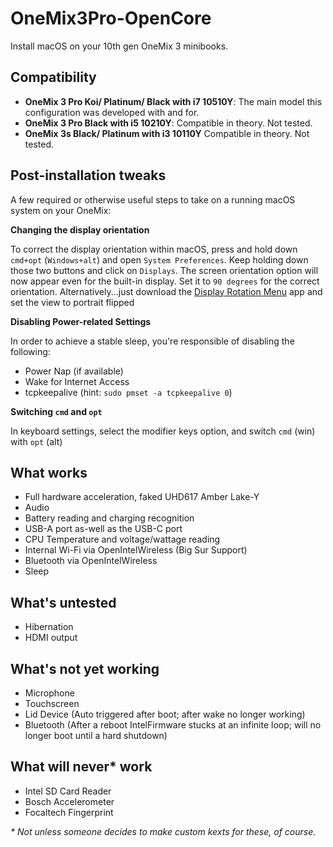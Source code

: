 # OneMix3Pro-OpenCore
Install macOS on your 10th gen OneMix 3 minibooks.

## Compatibility

- **OneMix 3 Pro Koi/ Platinum/ Black with i7 10510Y**: The main model this configuration was developed with and for.
- **OneMix 3 Pro Black with i5 10210Y**: Compatible in theory. Not tested.
- **OneMix 3s Black/ Platinum with i3 10110Y** Compatible in theory. Not tested.
 
## Post-installation tweaks
A few required or otherwise useful steps to take on a running macOS system on your OneMix:

**Changing the display orientation**

To correct the display orientation within macOS, press and hold down `cmd+opt` (`Windows+alt`) and open `System Preferences`. Keep holding down those two buttons and click on `Displays`. The screen orientation option will now appear even for the built-in display. Set it to `90 degrees` for the correct orientation. Alternatively...just download the [Display Rotation Menu](https://www.magesw.com/displayrotation/) app and set the view to portrait flipped

**Disabling Power-related Settings**

In order to achieve a stable sleep, you're responsible of disabling the following:
- Power Nap (if available)
- Wake for Internet Access
- tcpkeepalive (hint: `sudo pmset -a tcpkeepalive 0`)

**Switching `cmd` and `opt`**

In keyboard settings, select the modifier keys option, and switch `cmd` (win) with `opt` (alt)

## What works

- Full hardware acceleration, faked UHD617 Amber Lake-Y
- Audio
- Battery reading and charging recognition
- USB-A port as-well as the USB-C port
- CPU Temperature and voltage/wattage reading
- Internal Wi-Fi via OpenIntelWireless (Big Sur Support)
- Bluetooth via OpenIntelWireless
- Sleep

## What's untested

- Hibernation
- HDMI output

## What's not yet working

- Microphone
- Touchscreen
- Lid Device (Auto triggered after boot; after wake no longer working)
- Bluetooth (After a reboot IntelFirmware stucks at an infinite loop; will no longer boot until a hard shutdown)

## What will never* work

- Intel SD Card Reader
- Bosch Accelerometer
- Focaltech Fingerprint

_* Not unless someone decides to make custom kexts for these, of course._
